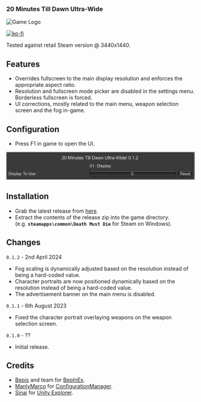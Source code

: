 ### 20 Minutes Till Dawn Ultra-Wide

![Game Logo](display)<br>

[![ko-fi](https://ko-fi.com/img/githubbutton_sm.svg)](https://ko-fi.com/F2F2DI3WA)<br>

Tested against retail Steam version @ 3440x1440.

## Features
- Overrides fullscreen to the main display resolution and enforces the appropriate aspect ratio.
- Resolution and fullscreen mode picker are disabled in the settings menu. Borderless fullscreen is forced.
- UI corrections, mostly related to the main menu, weapon selection screen and the fog in-game.

## Configuration
- Press F1 in game to open the UI.

![Settings](settings.png)<br>

## Installation
- Grab the latest release from [here](https://github.com/p1xel8ted/UltrawideFixes/releases/tag/DeathMustDie).
- Extract the contents of the release zip into the game directory.<br />(e.g. **`steamapps\common\Death Must Die`** for Steam on Windows).

## Changes

`0.1.2` - 2nd April 2024
- Fog scaling is dynamically adjusted based on the resolution instead of being a hard-coded value.
- Character portraits are now positioned dynamically based on the resolution instead of being a hard-coded value.
- The advertisement banner on the main menu is disabled.

`0.1.1` - 6th August 2023
- Fixed the character portrait overlaying weapons on the weapon selection screen.

`0.1.0` - ??
- Initial release.

## Credits
- [Bepis](https://github.com/bbepis) and team for [BepInEx](https://github.com/BepInEx/BepInEx).
- [ManlyMarco](https://github.com/ManlyMarco) for [ConfigurationManager](https://github.com/BepInEx/BepInEx.ConfigurationManager).
- [Sinai]() for [Unity Explorer](https://github.com/sinai-dev/UnityExplorer).